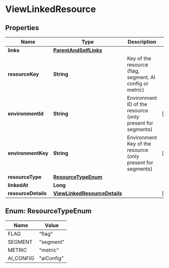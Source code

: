 

# ViewLinkedResource


## Properties

| Name | Type | Description | Notes |
|------------ | ------------- | ------------- | -------------|
|**links** | [**ParentAndSelfLinks**](ParentAndSelfLinks.md) |  |  |
|**resourceKey** | **String** | Key of the resource (flag, segment, AI config or metric) |  |
|**environmentId** | **String** | Environment ID of the resource (only present for segments) |  [optional] |
|**environmentKey** | **String** | Environment Key of the resource (only present for segments) |  [optional] |
|**resourceType** | [**ResourceTypeEnum**](#ResourceTypeEnum) |  |  |
|**linkedAt** | **Long** |  |  |
|**resourceDetails** | [**ViewLinkedResourceDetails**](ViewLinkedResourceDetails.md) |  |  [optional] |



## Enum: ResourceTypeEnum

| Name | Value |
|---- | -----|
| FLAG | &quot;flag&quot; |
| SEGMENT | &quot;segment&quot; |
| METRIC | &quot;metric&quot; |
| AI_CONFIG | &quot;aiConfig&quot; |



